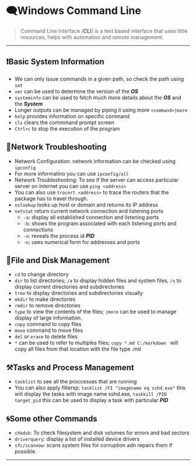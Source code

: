 # 🗨️Windows Command Line

> Command Line Interface *(**CLI**)* is a text based interface that uses little resources, helps with automation and remote management.

---

## ❗Basic System Information
- We can only issue commands in a given path, so check the path using `set`
- `ver` can be used to determine the version of the ***OS***
- `systeminfo` can be used to fetch much more details about the ***OS*** and the ***System***
- Longer outputs can be managed by piping it using more `<command>|more`
- `help` provides information on specific command
- `cls` clears the commmand prompt screen
- `Ctrl+c` to stop the execution of the program

## 🛜Network Troubleshooting
- Network Configuration: network information can be checked using `ipconfig`
- For more informatino you can use `ipconfig/all`
- Network Troubleshooting: To see if the server can access particular server on internet you can use `ping <address>`
- You can also use `tracert <address>` to trace the routers that the package has to travel through.
- `nslookup` looks up host or domain and returns its IP address
- `netstat` return current network connection and listening ports
    - `-a`: display all established connection and listening ports
    - `-b`: shows the program associated with each listening ports and connections
    - `-o`: reveals the process id ***PID***
    - `-n`: uses numerical form for addresses and ports

## 📁File and Disk Management
- `cd` to change directory
- `dir` to list directories; `/a` to display hidden files and system files, `/s` to display current directories and subdirectories
- `tree` to display directories and subdirectories visually
- `mkdir` to make directories
- `rmdir` to remove directories
- `type` to view the contents of the files; `|more` can be used to manage display of large information.
- `copy` command to copy files
- `move` command to move files
- `del` or `erase` to delete files
- `*` can be used to refer to multiples files; `copy *.md C:/markdown ` will copy all files from that location with the file type .md

## ⚒️Tasks and Process Management
- `tasklist` to see all the proccesses that are running
- You can also apply filtersp; `tasklist /FI "imagename eq sshd.exe"` this will display the tasks with image name sshd.exe, `taskkill /PID target_pid` this can be used to display a task with particular ***PID***

## 🌀Some other Commands
- `chkdsk`: To check filesystem and disk volumes for errors and bad sectors
- `driverquery`: display a list of installed device drivers
- `sfc/scannow`: scans system files for corruption adn repairs them if possible.

---